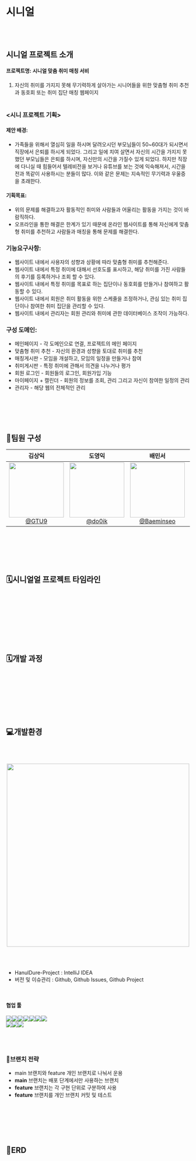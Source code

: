 # 시니얼
<br><br>

## 시니얼 프로젝트 소개
#### 프로젝트명: 시니얼 맞춤 취미 매칭 서비
1. 자신의 취미를 가지지 못해 무기력하게 살아가는 시니어들을 위한 맞춤형 취미 추천과 동호회 또는 취미 집단 매칭 웹페이지
<br><br>

### <시니 프로젝트 기획>

#### **제안 배경**:
- 가족들을 위해서 열심히 일을 하시며 달려오시던 부모님들이 50~60대가 되시면서 직장에서 은퇴를 하시게 되었다. 그리고 일에 치여 살면서 자신의 시간을 가지지 못했던 부모님들은 은퇴를 하시며, 자신만의 시간을 가질수 있게 되었다. 하지만 직장에 다니실 때 힘들어서 텔레비전을 보거나 유튜브를 보는 것에 익숙해져서, 시간을 전과 똑같이 사용하시는 분들이 많다.  이와 같은 문제는 지속적인 무기력과 우울증을 초래한다.

#### **기획목표**:
- 위의 문제를 해결하고자 활동적인 취미와 사람들과 어울리는 활동을 가지는 것이 바람직하다.
- 오프라인을 통한 해결은 한계가 있기 때문에 온라인 웹사이트를 통해 자신에게 맞춤형 취미를 추천하고 사람들과 매칭을 통해 문제를 해결한다.

### **기능요구사항**:
- 웹사이트 내에서 사용자의 성향과 상황에 따라 맞춤형 취미를 추천해준다.
- 웹사이트 내에서 특정 취미에 대해서 선호도를 표시하고, 해당 취미를 가진 사람들의 후기를 등록하거나 조회 할 수 있다.
- 웹사이트 내에서 특정 취미를 목표로 하는 집단이나 동호회를 만들거나 참여하고 활동할 수 있다.
- 웹사이트 내에서 회원은 취미 활동을 위한 스케줄을 조정하거나, 관심 있는 취미 집단이나 참여한 취미 집단을 관리할 수 있다.
- 웹사이트 내에서 관리자는 회원 관리와 취미에 관한 데이터베이스 조작이 가능하다.

### **구성 도메인**:
- 메인페이지 - 각 도메인으로 연결, 프로젝트의 메인 페이지
- 맞춤형 취미 추천 - 자신의 환경과 성향을 토대로 취미를 추천
- 매칭게시판 - 모임을 개설하고, 모임의 일정을 만들거나 참여
- 취미게시판 - 특정 취미에 관해서 의견을 나누거나 평가
- 회원 로그인 - 회원들의 로그인, 회원가입 기능
- 마이페이지  + 캘린더 - 회원의 정보를 조회, 관리 그리고 자신이 참여한 일정의 관리
- 관리자 - 해당 웹의 전체적인 관리

<br><br><br><br>


## 🔧팀원 구성

<div align="center">

| **김상익** | **도영익** | **배민서** | **안효준** | **이수빈** |
| :------: |  :------: | :------: | :------: | :------: |
|[<img src="https://github.com/WebAppTeamPJ/HanulDure/assets/105586878/853f5f6c-10a6-435b-9c69-3546fac28751" width="150" height="150"> <br/> @GTU9](https://github.com/GTU9)|[<img src="https://github.com/WebAppTeamPJ/HanulDure/assets/105586878/6944c8d3-1960-4e71-a8a8-6d6789e26469" width="150" height="150"> <br/> @do0ik](https://github.com/do0ik) |[<img src="https://github.com/WebAppTeamPJ/HanulDure/assets/105586878/3d01c55f-5b2d-494e-98c1-2257860c3e06" width="150" height="150"/> <br/> @Baeminseo](https://github.com/Baeminseo) | [<img src="https://github.com/WebAppTeamPJ/HanulDure/assets/105586878/be37e3ee-5fa1-4abc-a93b-43fc2d37e675" width="150" height="150"/> <br/> @hyojunahn111](https://github.com/hyojunahn111) | [<img src="https://github.com/WebAppTeamPJ/HanulDure/assets/105586878/cb8d0ba5-ebcb-4cfe-94af-926a32a62141" width="150" height="150"><br/> @joy:)](https://github.com/sb-77) |


</div>
<BR><BR>

<br><br>

## 🗓️시니얼얼 프로젝트 타임라인

<br>



<br><br> <br><br><br><br>

## 🗓️개발 과정


<br><br> 


<br><br><br><br>
## 💻개발환경
<br><br> 

<p align="center"><img src="https://github.com/WebAppTeamPJ/HanulDure/assets/105586878/0000951f-3a2c-42c2-a902-fe930149d968" height=500 width=500></p>



<br><br> 
- HanulDure-Project : IntelliJ IDEA
- 버전 및 이슈관리 : Github, Github Issues, Github Project

<br>
  
<div align=left><h4>협업 툴</h4></div>
<div align=left><a href="https://www.figma.com/file/trnuQMSJImWGjZdfgPO8Xp/KeyBoard?type=design&node-id=0-1&mode=design&t=RjBiLxVPDb2ovY1K-0"><img src="https://img.shields.io/badge/figma-%23F24E1E.svg?style=for-the-badge&logo=figma&logoColor=white"/></a><img src="https://img.shields.io/badge/IntelliJ%20IDEA-000000?style=flat&logo=IntelliJIDEA&logoColor=white" /><img src="https://img.shields.io/badge/JAVA-007396?style=for-the-badge&logo=java&logoColor=white"><img src="https://img.shields.io/badge/Spring-6DB33F?style=for-the-badge&logo=Spring&logoColor=white"><img src="https://img.shields.io/badge/mysql-4479A1?style=for-the-badge&logo=mysql&logoColor=white"><img src="https://img.shields.io/badge/html5-%23E34F26.svg?style=for-the-badge&logo=html5&logoColor=white"/><img src="https://img.shields.io/badge/css3-%231572B6.svg?style=for-the-badge&logo=css3&logoColor=white"/><br><img src="https://img.shields.io/badge/Discord-5865F2?style=for-the-badge&logo=Discord&logoColor=white"/><a href="https://www.notion.so/c67e959442fe4653918413831d81cf76?v=6b249613c0ee42d9943c6f2a879ac5a9"><img src="https://img.shields.io/badge/Notion-000000?style=for-the-badge&logo=Notion&logoColor=white"/></a><img src="https://img.shields.io/badge/GitHub-181717?style=for-the-badge&logo=GitHub&logoColor=white"/></div>

<br>
<br>
<br>





### 🌳브랜치 전략
- main 브랜치와 feature 개인 브랜치로 나눠서 운용
- **main** 브랜치는 배포 단계에서만 사용하는 브랜치
- **feature** 브랜치는 각 구현 단위로 구분하여 사용
- **feature** 브랜치를 개인 브랜치 커밋 및 테스트








<br><br><br><br><br>

## 📌ERD

<br><br><br><br>
